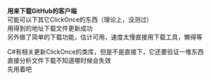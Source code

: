﻿**用来下载GitHub的客户端**  
可能可以下其它ClickOnce的东西（理论上，没测过）  
用得到的地址下载文件更新成功  
另外做了简单的下载功能，估计可用，速度太慢直接用下载工具，懒得等  


C#有相关更新ClickOnce的类库，但是不是直接下，它还要验证一堆东西  
直接分析文件下载不知道哪时候会失效  
先用着吧